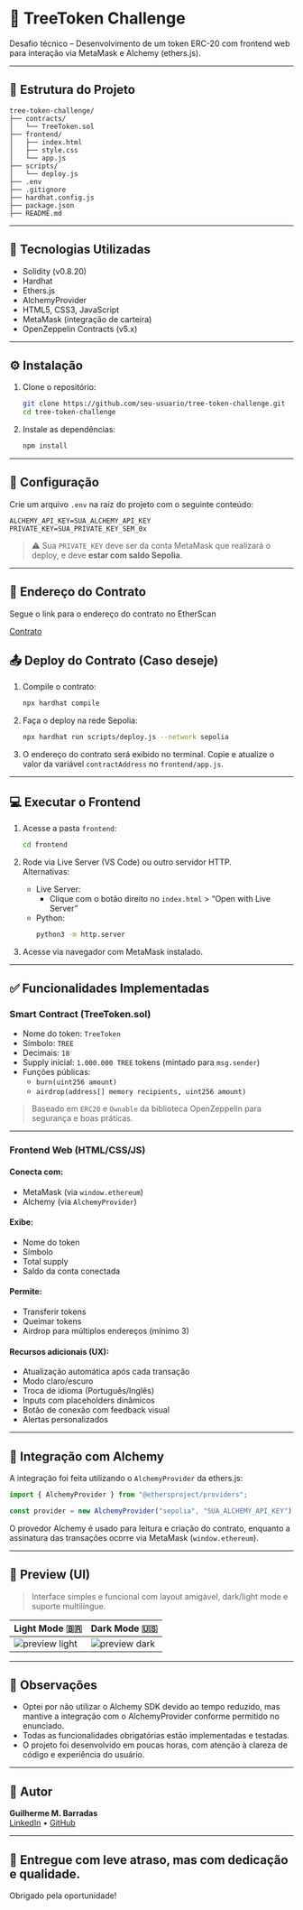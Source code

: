 # 🌳 TreeToken Challenge

Desafio técnico – Desenvolvimento de um token ERC-20 com frontend web para interação via MetaMask e Alchemy (ethers.js).

---

## 📁 Estrutura do Projeto

```
tree-token-challenge/
├── contracts/
│   └── TreeToken.sol
├── frontend/
│   ├── index.html
│   ├── style.css
│   └── app.js
├── scripts/
│   └── deploy.js
├── .env
├── .gitignore
├── hardhat.config.js
├── package.json
├── README.md
```

---

## 🧱 Tecnologias Utilizadas

- Solidity (v0.8.20)
- Hardhat
- Ethers.js
- AlchemyProvider
- HTML5, CSS3, JavaScript
- MetaMask (integração de carteira)
- OpenZeppelin Contracts (v5.x)

---

## ⚙️ Instalação

1. Clone o repositório:
   ```bash
   git clone https://github.com/seu-usuario/tree-token-challenge.git
   cd tree-token-challenge
   ```

2. Instale as dependências:
   ```bash
   npm install
   ```

---

## 🔐 Configuração

Crie um arquivo `.env` na raiz do projeto com o seguinte conteúdo:

```env
ALCHEMY_API_KEY=SUA_ALCHEMY_API_KEY
PRIVATE_KEY=SUA_PRIVATE_KEY_SEM_0x
```

> ⚠️ Sua `PRIVATE_KEY` deve ser da conta MetaMask que realizará o deploy, e deve **estar com saldo Sepolia**.

---

## 📰 Endereço do Contrato

Segue o link para o endereço do contrato no EtherScan

[Contrato](https://sepolia.etherscan.io/address/0x260c26896fa05548b3daEdbDe67595A47b50a037)

## 📤 Deploy do Contrato (Caso deseje)

1. Compile o contrato:
   ```bash
   npx hardhat compile
   ```

2. Faça o deploy na rede Sepolia:
   ```bash
   npx hardhat run scripts/deploy.js --network sepolia
   ```

3. O endereço do contrato será exibido no terminal. Copie e atualize o valor da variável `contractAddress` no `frontend/app.js`.

---

## 💻 Executar o Frontend

1. Acesse a pasta `frontend`:

   ```bash
   cd frontend
   ```

2. Rode via Live Server (VS Code) ou outro servidor HTTP.  
   Alternativas:

   - Live Server:
     - Clique com o botão direito no `index.html` > “Open with Live Server”
   - Python:
     ```bash
     python3 -m http.server
     ```

3. Acesse via navegador com MetaMask instalado.

---

## ✅ Funcionalidades Implementadas

### Smart Contract (TreeToken.sol)

- Nome do token: `TreeToken`
- Símbolo: `TREE`
- Decimais: `18`
- Supply inicial: `1.000.000 TREE` tokens (mintado para `msg.sender`)
- Funções públicas:
  - `burn(uint256 amount)`
  - `airdrop(address[] memory recipients, uint256 amount)`

> Baseado em `ERC20` e `Ownable` da biblioteca OpenZeppelin para segurança e boas práticas.

---

### Frontend Web (HTML/CSS/JS)

#### Conecta com:
- MetaMask (via `window.ethereum`)
- Alchemy (via `AlchemyProvider`)

#### Exibe:
- Nome do token
- Símbolo
- Total supply
- Saldo da conta conectada

#### Permite:
- Transferir tokens
- Queimar tokens
- Airdrop para múltiplos endereços (mínimo 3)

#### Recursos adicionais (UX):
- Atualização automática após cada transação
- Modo claro/escuro
- Troca de idioma (Português/Inglês)
- Inputs com placeholders dinâmicos
- Botão de conexão com feedback visual
- Alertas personalizados
---

## 🔌 Integração com Alchemy

A integração foi feita utilizando o `AlchemyProvider` da ethers.js:

```js
import { AlchemyProvider } from "@ethersproject/providers";

const provider = new AlchemyProvider("sepolia", "SUA_ALCHEMY_API_KEY");
```

O provedor Alchemy é usado para leitura e criação do contrato, enquanto a assinatura das transações ocorre via MetaMask (`window.ethereum`).

---

## 📸 Preview (UI)

> Interface simples e funcional com layout amigável, dark/light mode e suporte multilíngue.

| Light Mode 🇧🇷 | Dark Mode 🇺🇸 |
|---------------|--------------|
| ![preview light](https://i.imgur.com/LbpZkPZ.png) | ![preview dark](https://i.imgur.com/PcJJDEQ.png) |

---

## 📌 Observações

- Optei por não utilizar o Alchemy SDK devido ao tempo reduzido, mas mantive a integração com o AlchemyProvider conforme permitido no enunciado.
- Todas as funcionalidades obrigatórias estão implementadas e testadas.
- O projeto foi desenvolvido em poucas horas, com atenção à clareza de código e experiência do usuário.

---

## 🙌 Autor

**Guilherme M. Barradas**  
[LinkedIn](https://www.linkedin.com/in/guilherme-barradas-47781820b/) • [GitHub](https://github.com/GuiBarradas)

---

## 📅 Entregue com leve atraso, mas com dedicação e qualidade.

Obrigado pela oportunidade!
